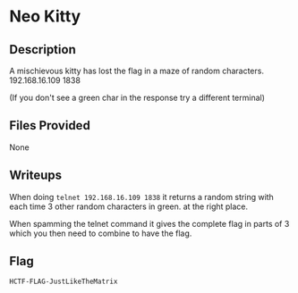 # Neo Kitty

## Description
A mischievous kitty has lost the flag in a maze of random characters. 192.168.16.109 1838

(If you don't see a green char in the response try a different terminal)

## Files Provided
None

## Writeups
When doing `telnet 192.168.16.109 1838`
it returns a random string with each time 3 other random characters in green.
at the right place.

When spamming the telnet command it gives the complete flag in parts of 3 which you then need to combine to have the flag.

## Flag
```
HCTF-FLAG-JustLikeTheMatrix
```